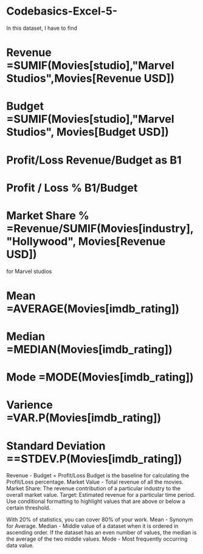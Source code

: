 # Codebasics-Excel-5-

In this dataset, I have to find 
                 
# Revenue           =SUMIF(Movies[studio],"Marvel Studios",Movies[Revenue USD])
# Budget            =SUMIF(Movies[studio],"Marvel Studios", Movies[Budget USD])
# Profit/Loss       Revenue/Budget as B1
# Profit / Loss %   B1/Budget
# Market Share %    =Revenue/SUMIF(Movies[industry],"Hollywood", Movies[Revenue USD])
for Marvel studios 


# Mean        =AVERAGE(Movies[imdb_rating])
# Median      =MEDIAN(Movies[imdb_rating])
# Mode        =MODE(Movies[imdb_rating])

# Varience      =VAR.P(Movies[imdb_rating])
# Standard Deviation  ==STDEV.P(Movies[imdb_rating])


Revenue - Budget = Profit/Loss
Budget is the baseline for calculating the Profit/Loss percentage.
Market Value - Total revenue of all the movies.
Market Share: The revenue contribution of a particular industry to the overall market value.
Target: Estimated revenue for a particular time period.
Use conditional formatting to highlight values that are above or below a certain threshold.

With 20% of statistics, you can cover 80% of your work.
Mean - Synonym for Average.
Median - Middle value of a dataset when it is ordered in ascending order.
If the dataset has an even number of values, the median is the average of the two middle values.
Mode - Most frequently occurring data value.


